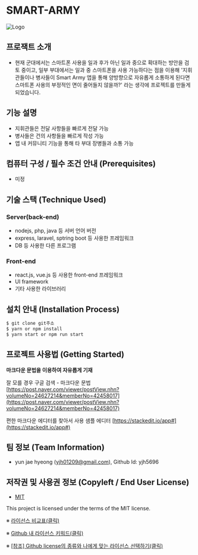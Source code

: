 # SMART-ARMY
![Logo](https://logosbynick.com/wp-content/uploads/2018/03/final-logo-example.png)

## 프로잭트 소개
- 현재 군대에서는 스마트폰 사용을 일과 후가 아닌 일과 중으로 확대하는 방안을 검토 중이고, 일부 부대에서는 일과 중 스마트폰을 사용 가능하다는 점을 이용해 '지휘관들이나 병사들이 Smart Army 앱을 통해 양방향으로 자유롭게 소통하게 된다면 스마트폰 사용의 부정적인 면이 줄어들지 않을까?' 라는 생각에 프로젝트를 만들게 되었습니다.

## 기능 설명
 - 지휘관들은 전달 사항들을 빠르게 전달 가능
 - 병사들은 건의 사항들을 빠르게 작성 가능
 - 앱 내 커뮤니티 기능을 통해 타 부대 장병들과 소통 가능

## 컴퓨터 구성 / 필수 조건 안내 (Prerequisites)
* 미정

## 기술 스택 (Technique Used) 
### Server(back-end)
 -  nodejs, php, java 등 서버 언어 버전 
 - express, laravel, sptring boot 등 사용한 프레임워크 
 - DB 등 사용한 다른 프로그램 
 
### Front-end
 -  react.js, vue.js 등 사용한 front-end 프레임워크 
 -  UI framework
 - 기타 사용한 라이브러리

## 설치 안내 (Installation Process)
```bash
$ git clone git주소
$ yarn or npm install
$ yarn start or npm run start
```

## 프로젝트 사용법 (Getting Started)
**마크다운 문법을 이용하여 자유롭게 기재**

잘 모를 경우
구글 검색 - 마크다운 문법
[https://post.naver.com/viewer/postView.nhn?volumeNo=24627214&memberNo=42458017](https://post.naver.com/viewer/postView.nhn?volumeNo=24627214&memberNo=42458017)

 편한 마크다운 에디터를 찾아서 사용
 샘플 에디터 [https://stackedit.io/app#](https://stackedit.io/app#)
 
## 팀 정보 (Team Information)
- yun jae hyeong (yjh01209@gmail.com), Github Id: yjh5696

## 저작권 및 사용권 정보 (Copyleft / End User License)
 * [MIT](https://github.com/osam2020-WEB/Sample-ProjectName-TeamName/blob/master/license.md)

This project is licensed under the terms of the MIT license.

※ [라이선스 비교표(클릭)](https://olis.or.kr/license/compareGuide.do)

※ [Github 내 라이선스 키워드(클릭)](https://docs.github.com/en/github/creating-cloning-and-archiving-repositories/creating-a-repository-on-github/licensing-a-repository)

※ [\[참조\] Github license의 종류와 나에게 맞는 라이선스 선택하기(클릭)](https://flyingsquirrel.medium.com/github-license%EC%9D%98-%EC%A2%85%EB%A5%98%EC%99%80-%EB%82%98%EC%97%90%EA%B2%8C-%EB%A7%9E%EB%8A%94-%EB%9D%BC%EC%9D%B4%EC%84%A0%EC%8A%A4-%EC%84%A0%ED%83%9D%ED%95%98%EA%B8%B0-ae29925e8ff4)
